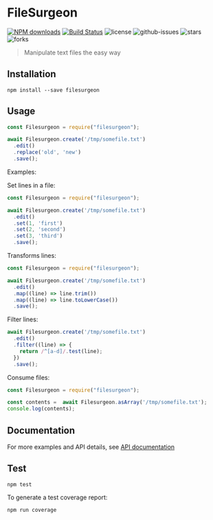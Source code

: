 # FileSurgeon

[![NPM downloads](https://img.shields.io/npm/dm/filesurgeon.svg?style=flat)](https://npmjs.org/package/filesurgeon)
[![Build Status](https://travis-ci.org/nspragg/filesurgeon.svg)](https://travis-ci.org/nspragg/filesurgeon) ![license](https://img.shields.io/badge/license-MIT-blue.svg) 
![github-issues](https://img.shields.io/github/issues/nspragg/filesurgeon.svg)
![stars](https://img.shields.io/github/stars/nspragg/filesurgeon.svg)
![forks](https://img.shields.io/github/forks/nspragg/filesurgeon.svg)

> Manipulate text files the easy way

## Installation

```
npm install --save filesurgeon
```

## Usage

```js
const Filesurgeon = require("filesurgeon");

await Filesurgeon.create('/tmp/somefile.txt')
  .edit()
  .replace('old', 'new')
  .save();
```

Examples: 

Set lines in a file:
```js
const Filesurgeon = require("filesurgeon");

await Filesurgeon.create('/tmp/somefile.txt')
  .edit()
  .set(1, 'first')
  .set(2, 'second')
  .set(3, 'third')
  .save();
```

Transforms lines:
```js
const Filesurgeon = require("filesurgeon");

await Filesurgeon.create('/tmp/somefile.txt')
  .edit()
  .map((line) => line.trim())
  .map((line) => line.toLowerCase())
  .save();
```

Filter lines:
```js
await Filesurgeon.create('/tmp/somefile.txt')
  .edit()
  .filter((line) => {
    return /^[a-d]/.test(line);
  })
  .save();
```
Consume files:

```js
const Filesurgeon = require("filesurgeon");

const contents =  await Filesurgeon.asArray('/tmp/somefile.txt');
console.log(contents);
```

## Documentation

For more examples and API details, see
[API documentation](https://nspragg.github.io/filesurgeon/)

## Test

```
npm test
```

To generate a test coverage report:

```
npm run coverage
```
